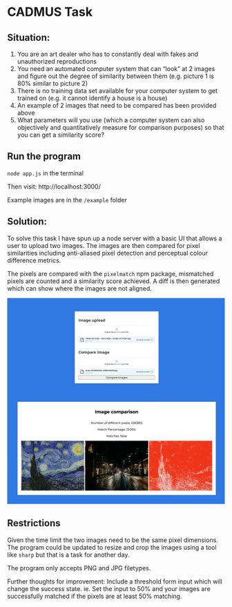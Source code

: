 # CADMUS Task

## Situation:
1. You are an art dealer who has to constantly deal with fakes and unauthorized reproductions
2. You need an automated computer system that can “look” at 2 images and figure out the degree of similarity between them (e.g. picture 1 is 80% similar to picture 2)
3. There is no training data set available for your computer system to get trained on (e.g. it cannot identify a house is a house)
4. An example of 2 images that need to be compared has been provided above
5. What parameters will you use (which a computer system can also objectively and quantitatively measure for comparison purposes) so that you can get a similarity score?

## Run the program
`node app.js` in the terminal

Then visit: http://localhost:3000/

Example images are in the `/example` folder

## Solution:
To solve this task I have spun up a node server with a basic UI that allows a user to upload two images. The images are then compared for pixel similarities including anti-aliased pixel detection and perceptual colour difference metrics.

The pixels are compared with the `pixelmatch` npm package, mismatched pixels are counted and a similarity score achieved. A diff is then generated which can show where the images are not aligned.

![screenshot](./screenshot/Screenshot.jpg)

## Restrictions
Given the time limit the two images need to be the same pixel dimensions. The program could be updated to resize and crop the images using a tool like `sharp` but that is a task for another day.

The program only accepts PNG and JPG filetypes.

Further thoughts for improvement: Include a threshold form input which will change the success state. ie. Set the input to 50% and your images are successfully matched if the pixels are at least 50% matching.